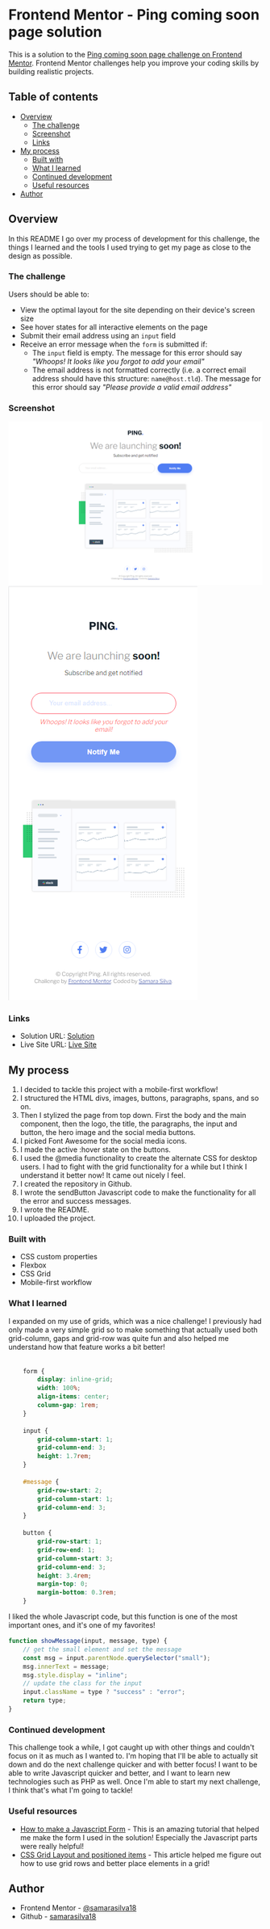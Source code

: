 # Frontend Mentor - Ping coming soon page solution

This is a solution to the [Ping coming soon page challenge on Frontend Mentor](https://www.frontendmentor.io/challenges/ping-single-column-coming-soon-page-5cadd051fec04111f7b848da). Frontend Mentor challenges help you improve your coding skills by building realistic projects. 

## Table of contents

- [Overview](#overview)
  - [The challenge](#the-challenge)
  - [Screenshot](#screenshot)
  - [Links](#links)
- [My process](#my-process)
  - [Built with](#built-with)
  - [What I learned](#what-i-learned)
  - [Continued development](#continued-development)
  - [Useful resources](#useful-resources)
- [Author](#author)

## Overview

In this README I go over my process of development for this challenge, the things I learned and the tools I used trying to get my page as close to the design as possible.

### The challenge

Users should be able to:

- View the optimal layout for the site depending on their device's screen size
- See hover states for all interactive elements on the page
- Submit their email address using an `input` field
- Receive an error message when the `form` is submitted if:
	- The `input` field is empty. The message for this error should say *"Whoops! It looks like you forgot to add your email"*
	- The email address is not formatted correctly (i.e. a correct email address should have this structure: `name@host.tld`). The message for this error should say *"Please provide a valid email address"*

### Screenshot

![](./images/screenshot.png)
![](./images/screenshot-mobile.png)

### Links

- Solution URL: [Solution](https://www.frontendmentor.io/)
- Live Site URL: [Live Site](https://samarasilva18.github.io/ping-coming-soon-page)

## My process
1. I decided to tackle this project with a mobile-first workflow!
2. I structured the HTML divs, images, buttons, paragraphs, spans, and so on.
3. Then I stylized the page from top down. First the body and the main component, then the logo, the title, the paragraphs, the input and button, the hero image and the social media buttons.
4. I picked Font Awesome for the social media icons.
5. I made the active :hover state on the buttons.
6. I used the @media functionality to create the alternate CSS for desktop users. I had to fight with the grid functionality for a while but I think I understand it better now! It came out nicely I feel.
7. I created the repository in Github.
8. I wrote the sendButton Javascript code to make the functionality for all the error and success messages.
9. I wrote the README.
10. I uploaded the project.

### Built with

- CSS custom properties
- Flexbox
- CSS Grid
- Mobile-first workflow

### What I learned

I expanded on my use of grids, which was a nice challenge! I previously had only made a very simple grid so to make something that actually used both grid-column, gaps and grid-row was quite fun and also helped me understand how that feature works a bit better!

```css

    form {
        display: inline-grid;
        width: 100%;
        align-items: center;
        column-gap: 1rem;
    }

    input {
        grid-column-start: 1;
        grid-column-end: 3;
        height: 1.7rem;
    }

    #message {
        grid-row-start: 2;
        grid-column-start: 1;
        grid-column-end: 3;
    }

    button {
        grid-row-start: 1;
        grid-row-end: 1;
        grid-column-start: 3;
        grid-column-end: 3;
        height: 3.4rem;
        margin-top: 0;
        margin-bottom: 0.3rem;
    }
```
I liked the whole Javascript code, but this function is one of the most important ones, and it's one of my favorites!
```js
function showMessage(input, message, type) {
	// get the small element and set the message
	const msg = input.parentNode.querySelector("small");
    msg.innerText = message;
    msg.style.display = "inline";
	// update the class for the input
	input.className = type ? "success" : "error";
	return type;
}
```

### Continued development

This challenge took a while, I got caught up with other things and couldn't focus on it as much as I wanted to. I'm hoping that I'll be able to actually sit down and do the next challenge quicker and with better focus! I want to be able to write Javascript quicker and better, and I want to learn new technologies such as PHP as well. Once I'm able to start my next challenge, I think that's what I'm going to tackle!

### Useful resources

- [How to make a Javascript Form](https://www.javascripttutorial.net/javascript-dom/javascript-form/) - This is an amazing tutorial that helped me make the form I used in the solution! Especially the Javascript parts were really helpful!
- [CSS Grid Layout and positioned items](https://blogs.igalia.com/mrego/2016/05/27/css-grid-layout-and-positioned-items/) - This article helped me figure out how to use grid rows and better place elements in a grid!

## Author

- Frontend Mentor - [@samarasilva18](https://www.frontendmentor.io/profile/samarasilva18)
- Github - [samarasilva18](https://github.com/samarasilva18)